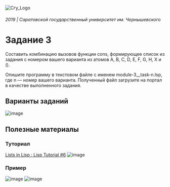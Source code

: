 ![Сгу_Logo](https://user-images.githubusercontent.com/20648009/70866700-e6191d00-1f7d-11ea-8bc7-975041b73553.png)

###### 2019 | Саратовской государственный университет им. Чернышевского

# Задание 3

Составить комбинацию вызовов функции cons, формирующее список из задания c номером вашего варианта из атомов A, B, C, D, E, F, G, H, X и ().

Опишите программу в текстовом файле с именем module-3__task-n.lsp, где n — номер вашего варианта. Полученный файл загрузите на портал в качестве выполненного задания.


## Варианты заданий

![image](https://user-images.githubusercontent.com/20648009/70869847-f7722180-1f9d-11ea-83db-6e321641f913.png)


## Полезные материалы

### Туториал 
[Lists in Lisp : Lisp Tutorial #6](https://www.youtube.com/watch?v=EcNmfDdFlE4)
![image](https://user-images.githubusercontent.com/20648009/70869925-ce9e5c00-1f9e-11ea-93bd-2251a1ff4f83.png)

### Пример
![image](https://user-images.githubusercontent.com/20648009/70869899-854e0c80-1f9e-11ea-8252-3b95fd8efab2.png)
![image](https://user-images.githubusercontent.com/20648009/70869906-a6aef880-1f9e-11ea-8523-2b7f6ea90b24.png)

